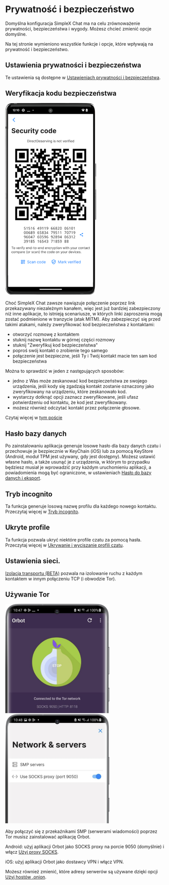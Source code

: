 # Prywatność i bezpieczeństwo

Domyślna konfiguracja SimpleX Chat ma na celu zrównoważenie prywatności, bezpieczeństwa i wygody. Możesz chcieć zmienić opcje domyślne.

Na tej stronie wymieniono wszystkie funkcje i opcje, które wpływają na prywatność i bezpieczeństwo.

## Ustawienia prywatności i bezpieczeństwa

Te ustawienia są dostępne w [Ustawieniach prywatności i bezpieczeństwa](https://github.com/simplex-chat/simplex-chat/blob/stable/docs/lang/pl/docs/guide/app-settings.md#privacy-and-security).

## Weryfikacja kodu bezpieczeństwa

<img src="https://github.com/simplex-chat/simplex-chat/blob/stable/blog/images/20230103-verification.png" width="288">

Choć SimpleX Chat zawsze nawiązuje połączenie poprzez link przekazywany niezależnym kanałem, więc jest już bardziej zabezpieczony niż inne aplikacje, to istnieją scenariusze, w których linki zaproszenia mogą zostać podmienione w tranzycie (atak MITM). Aby zabezpieczyć się przed takimi atakami, należy zweryfikować kod bezpieczeństwa z kontaktami:

- otworzyć rozmowę z kontaktem
- stuknij nazwę kontaktu w górnej części rozmowy
- stuknij "Zweryfikuj kod bezpieczeństwa"
- poproś swój kontakt o zrobienie tego samego
- połączenie jest bezpieczne, jeśli Ty i Twój kontakt macie ten sam kod bezpieczeństwa

Można to sprawdzić w jeden z następujących sposobów:

- jedno z Was może zeskanować kod bezpieczeństwa ze swojego urządzenia, jeśli kody się zgadzają kontakt zostanie oznaczony jako zweryfikowany na urządzeniu, które zeskanowało kod.
- wystarczy dotknąć opcji zaznacz zweryfikowane, jeśli ufasz potwierdzeniu od kontaktu, że kod jest zweryfikowany.
- możesz również odczytać kontakt przez połączenie głosowe.

Czytaj więcej w [tym poście](
https://github.com/simplex-chat/simplex-chat/blob/stable/docs/lang/pl/blog/20230103-simplex-chat-v4.4-disappearing-messages.md#connection-security-verification)

## Hasło bazy danych

Po zainstalowaniu aplikacja generuje losowe hasło dla bazy danych czatu i przechowuje je bezpiecznie w KeyChain (iOS) lub za pomocą KeyStore (Android, moduł TPM jest używany, gdy jest dostępny). Możesz ustawić własne hasło, a także usunąć je z urządzenia, w którym to przypadku będziesz musiał je wprowadzić przy każdym uruchomieniu aplikacji, a powiadomienia mogą być ograniczone, w ustawieniach [Hasło do bazy danych i eksport](https://github.com/simplex-chat/simplex-chat/blob/stable/docs/lang/pl/docs/guide/managing-data.md#database-passphrase).

## Tryb incognito

Ta funkcja generuje losową nazwę profilu dla każdego nowego kontaktu. Przeczytaj więcej w [Tryb incognito](https://github.com/simplex-chat/simplex-chat/blob/stable/docs/lang/pl/docs/guide/app-settings.md#incognito).

## Ukryte profile

Ta funkcja pozwala ukryć niektóre profile czatu za pomocą hasła. Przeczytaj więcej w [Ukrywanie i wyciszanie profili czatu](https://github.com/simplex-chat/simplex-chat/blob/stable/docs/lang/pl/docs/guide/chat-profiles.md#hiding-and-muting-chat-profiles).

## Ustawienia sieci.

[Izolacja transportu (BETA)](https://github.com/simplex-chat/simplex-chat/blob/stable/docs/lang/pl/docs/guide/app-settings.md#transport-isolation-beta) pozwala na izolowanie ruchu z każdym kontaktem w innym połączeniu TCP (i obwodzie Tor).

## Używanie Tor

<img src="https://github.com/simplex-chat/simplex-chat/blob/stable/blog/images/20220808-tor1.png" width="330"> &nbsp; <img src="https://github.com/simplex-chat/simplex-chat/blob/stable/blog/images/20220808-tor2.png" width="330">

Aby połączyć się z przekaźnikami SMP (serwerami wiadomości) poprzez Tor musisz zainstalować aplikację Orbot.

Android: użyj aplikacji Orbot jako SOCKS proxy na porcie 9050 (domyślnie) i włącz [Użyj proxy SOCKS](https://github.com/simplex-chat/simplex-chat/blob/stable/docs/lang/pl/docs/guide/app-settings.md#use-socks-proxy-android-only).

iOS: użyj aplikacji Orbot jako dostawcy VPN i włącz VPN.

Możesz również zmienić, które adresy serwerów są używane dzięki opcji [Użyj hostów .onion](https://github.com/simplex-chat/simplex-chat/blob/stable/docs/lang/pl/docs/guide/app-settings.md#use-onion-hosts).

